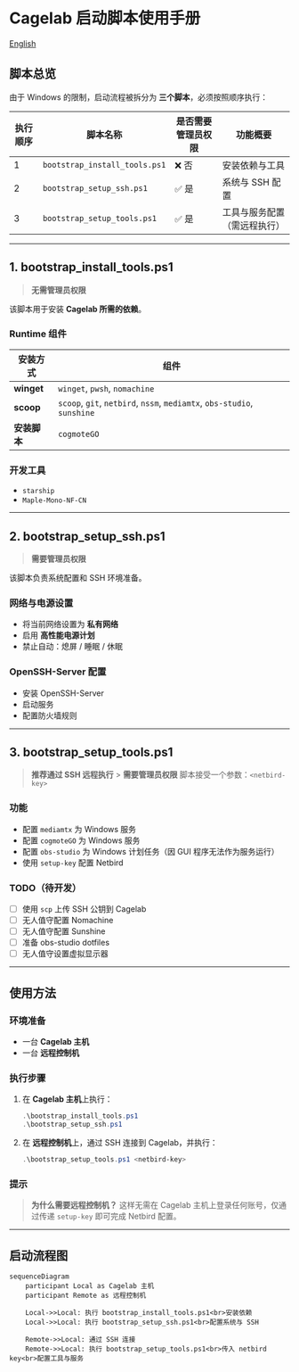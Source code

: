 # Cagelab 启动脚本使用手册

[English](https://github.com/CogPlatform/Setup/blob/main/bootstrap/windows/README.md)

## 脚本总览

由于 Windows 的限制，启动流程被拆分为 **三个脚本**，必须按照顺序执行：

| 执行顺序 | 脚本名称                      | 是否需要管理员权限 | 功能概要                     |
| -------- | ----------------------------- | ------------------ | ---------------------------- |
| 1        | `bootstrap_install_tools.ps1` | ❌ 否              | 安装依赖与工具               |
| 2        | `bootstrap_setup_ssh.ps1`     | ✅ 是              | 系统与 SSH 配置              |
| 3        | `bootstrap_setup_tools.ps1`   | ✅ 是              | 工具与服务配置（需远程执行） |

---

## 1. bootstrap_install_tools.ps1

> **无需管理员权限**

该脚本用于安装 **Cagelab 所需的依赖**。

### Runtime 组件

| 安装方式     | 组件                                                                    |
| ------------ | ----------------------------------------------------------------------- |
| **winget**   | `winget`, `pwsh`, `nomachine`                                           |
| **scoop**    | `scoop`, `git`, `netbird`, `nssm`, `mediamtx`, `obs-studio`, `sunshine` |
| **安装脚本** | `cogmoteGO`                                                             |

### 开发工具

- `starship`
- `Maple-Mono-NF-CN`

---

## 2. bootstrap_setup_ssh.ps1

> **需要管理员权限**

该脚本负责系统配置和 SSH 环境准备。

### 网络与电源设置

- 将当前网络设置为 **私有网络**
- 启用 **高性能电源计划**
- 禁止自动：熄屏 / 睡眠 / 休眠

### OpenSSH-Server 配置

- 安装 OpenSSH-Server
- 启动服务
- 配置防火墙规则

---

## 3. bootstrap_setup_tools.ps1

> **推荐通过 SSH 远程执行** > **需要管理员权限**
> 脚本接受一个参数：`<netbird-key>`

### 功能

- 配置 `mediamtx` 为 Windows 服务
- 配置 `cogmoteGO` 为 Windows 服务
- 配置 `obs-studio` 为 Windows 计划任务（因 GUI 程序无法作为服务运行）
- 使用 `setup-key` 配置 Netbird

### TODO（待开发）

- [ ] 使用 `scp` 上传 SSH 公钥到 Cagelab
- [ ] 无人值守配置 Nomachine
- [ ] 无人值守配置 Sunshine
- [ ] 准备 obs-studio dotfiles
- [ ] 无人值守设置虚拟显示器

---

## 使用方法

### 环境准备

- 一台 **Cagelab 主机**
- 一台 **远程控制机**

### 执行步骤

1. 在 **Cagelab 主机**上执行：

   ```powershell
   .\bootstrap_install_tools.ps1
   .\bootstrap_setup_ssh.ps1
   ```

2. 在 **远程控制机**上，通过 SSH 连接到 Cagelab，并执行：

   ```powershell
   .\bootstrap_setup_tools.ps1 <netbird-key>
   ```

### 提示

> **为什么需要远程控制机？**
> 这样无需在 Cagelab 主机上登录任何账号，仅通过传递 `setup-key` 即可完成 Netbird 配置。

---

## 启动流程图

```mermaid
sequenceDiagram
    participant Local as Cagelab 主机
    participant Remote as 远程控制机

    Local->>Local: 执行 bootstrap_install_tools.ps1<br>安装依赖
    Local->>Local: 执行 bootstrap_setup_ssh.ps1<br>配置系统与 SSH

    Remote->>Local: 通过 SSH 连接
    Remote->>Local: 执行 bootstrap_setup_tools.ps1<br>传入 netbird key<br>配置工具与服务

```
